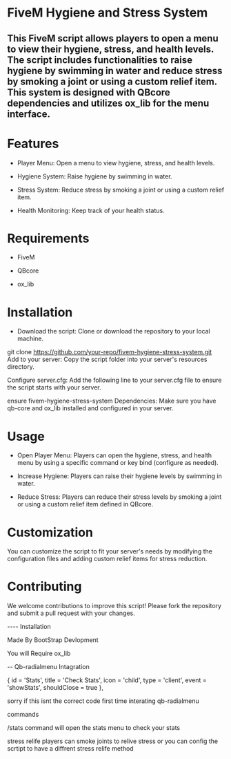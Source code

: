 # FiveM Hygiene and Stress System 

## This FiveM script allows players to open a menu to view their hygiene, stress, and health levels. The script includes functionalities to raise hygiene by swimming in water and reduce stress by smoking a joint or using a custom relief item. This system is designed with QBcore dependencies and utilizes ox_lib for the menu interface.

# Features 

* Player Menu: Open a menu to view hygiene, stress, and health levels. 

* Hygiene System: Raise hygiene by swimming in water. 

* Stress System: Reduce stress by smoking a joint or using a custom relief item. 

* Health Monitoring: Keep track of your health status. 

# Requirements

* FiveM 

* QBcore 

* ox_lib 

# Installation

* Download the script: Clone or download the repository to your local machine.


git clone https://github.com/your-repo/fivem-hygiene-stress-system.git
Add to your server: Copy the script folder into your server's resources directory.

Configure server.cfg: Add the following line to your server.cfg file to ensure the script starts with your server.


ensure fivem-hygiene-stress-system
Dependencies: Make sure you have qb-core and ox_lib installed and configured in your server.

# Usage

* Open Player Menu: Players can open the hygiene, stress, and health menu by using a specific command or key bind (configure as needed). 

* Increase Hygiene: Players can raise their hygiene levels by swimming in water. 

* Reduce Stress: Players can reduce their stress levels by smoking a joint or using a custom relief item defined in QBcore. 

# Customization

 You can customize the script to fit your server's needs by modifying the configuration files and adding custom relief items for stress reduction. 

# Contributing

We welcome contributions to improve this script! Please fork the repository and submit a pull request with your changes. 

---- Installation 

Made By BootStrap Devlopment

You will Require ox_lib 

-- Qb-radialmenu Intagration 

{
                id = 'Stats',
                title = 'Check Stats',
                icon = 'child',
                type = 'client',
                event = 'showStats',
                shouldClose = true
            },


sorry if this isnt the correct code first time interating qb-radialmenu

commands 

/stats command will open the stats menu to check your stats 

stress relife players can smoke joints to relive stress or you can config the scrtipt to have a diffrent stress relife method
